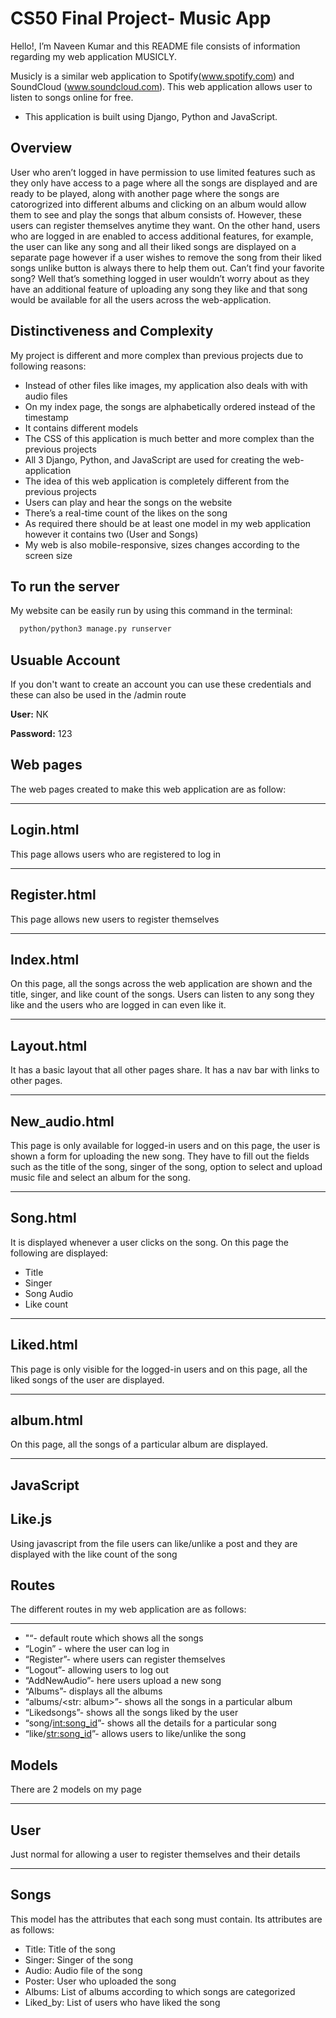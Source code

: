 # CS50 Final Project- Music App

Hello!, I’m Naveen Kumar and this README file consists of information regarding my web application MUSICLY. 

Musicly is a similar web application to Spotify(www.spotify.com)  and SoundCloud (www.soundcloud.com). This web application allows user to listen to songs online for free.


- This application is built using Django, Python and JavaScript. 

## Overview

User who aren’t logged in have permission to use limited features such as they only have access to a page where all the songs are displayed and are ready to be played, along with another page where the songs are catorogrized into different albums and clicking on an album would allow them to see and play the songs that album consists of. However, these users can register themselves anytime they want. On the other hand, users who are logged in are enabled to access additional features, for example, the user can like any song and all their liked songs are displayed on a separate page however if a user wishes to remove the song from their liked songs unlike button is always there to help them out. Can’t find your favorite song? Well that’s something logged in user wouldn’t worry about as they have an additional feature of uploading any song they like and that song would be available for all the users across the web-application. 

## Distinctiveness and Complexity

My project is different and more complex than previous projects due to following reasons:

- Instead of other files like images, my application also deals with with audio files 
- On my index page, the songs are alphabetically ordered instead of the timestamp
- It contains different models
- The CSS of this application is much better and more complex than the previous projects
- All 3 Django, Python, and JavaScript are used for creating the web-application
- The idea of this web application is completely different from the previous projects
- Users can play and hear the songs on the website 
- There’s a real-time count of the likes on the song
- As required there should be at least one model in my web application however it contains two (User and Songs)
- My web is also mobile-responsive, sizes changes according to the screen size 


## To run the server

My website can be easily run by using this command in the terminal:

```bash
  python/python3 manage.py runserver
```


## Usuable Account
If you don't want to create an account you can use these credentials and these can also be used in the /admin route

**User:** NK

**Password:** 123


## Web pages

The web pages created to make this web application are as follow:

----
Login.html
----
This page allows users who are registered to log in

---

Register.html
----

This page allows new users to register themselves

---

Index.html
----

On this page, all the songs across the web application are shown and the title, singer, and like count of the songs. Users can listen to any song they like and the users who are logged in can even like it. 

---

Layout.html
----
It has a basic layout that all other pages share. It has a nav bar with links to other pages. 

---

New_audio.html
----
This page is only available for logged-in users and on this page, the user is shown a form for uploading the new song. They have to fill out the fields such as the title of the song, singer of the song, option to select and upload music file and select an album for the song. 

---

Song.html
----
It is displayed whenever a user clicks on the song. On this page the following are displayed:
- Title
- Singer
- Song Audio
- Like count

---

Liked.html 
----
This page is only visible for the logged-in users and on this page, all the liked songs of the user are displayed. 

---

album.html
---
On this page, all the songs of a particular album are displayed. 

---

## JavaScript

Like.js 
---

Using javascript from the file users can like/unlike a post and they are displayed with the like count of the song



## Routes

The different routes in my web application are as follows:

---

- "“- default route which shows all the songs
- “Login” - where the user can log in
- “Register”- where users can register themselves 
- “Logout”- allowing users to log out
- “AddNewAudio”- here users upload a new song
- “Albums”- displays all the albums
- “albums/<str: album>”- shows all the songs in a particular album
- “Likedsongs”- shows all the songs liked by the user
- “song/<int:song_id>”- shows all the details for a particular song
- “like/<str:song_id>”- allows users to like/unlike the song
## Models

There are 2 models on my page 

---
User
---
Just normal for allowing a user to register themselves and their details

---
Songs
---

This model has the attributes that each song must contain. Its attributes are as follows:

- Title: Title of the song
- Singer: Singer of the song
- Audio: Audio file of the song
- Poster: User who uploaded the song
- Albums: List of albums according to which songs are categorized
- Liked_by: List of users who have liked the song